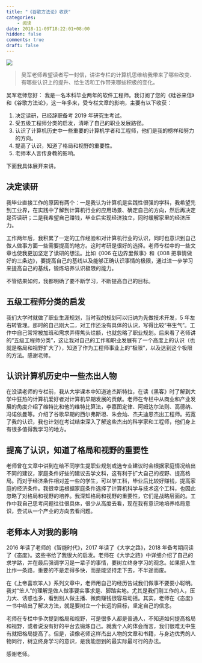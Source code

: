```yaml
---
title: "《谷歌方法论》收获"
categories:
    - 阅读
date: 2018-11-09T18:22:01+08:00
hidden: false
comments: true
draft: false
---
```


![](https://alwq.site/banner/reading-01.jpg)

> 吴军老师希望读者写一封信，讲讲专栏的计算机思维给我带来了哪些改变、有哪些认识上的提升、给生活和工作带来哪些积极的变化。

吴军老师您好：
我是一名本科毕业两年的软件工程师。我订阅了您的《硅谷来信》和《谷歌方法论》，这一年多来，受专栏文章的影响，主要有以下收获：
1. 决定读研，已经辞职备考 2019 年研究生考试。
2. 受五级工程师分类的启发，清晰了自己的职业发展路径。
3. 认识了计算机历史中一些重要的计算机学者和工程师，他们是我的榜样和努力的方向。
4. 提高了认识，知道了格局和视野的重要性。
5. 老师本人言传身教的影响。

下面我具体展开来讲。

## 决定读研
我毕业直接工作的原因有两个：一是我认为计算机是实践性很强的学科，我希望先到工业界，在实践中了解到计算机行业的应用场景、确定自己的方向，然后再决定是否读研；二是我希望自己赚钱，毕业后实现经济独立，同时缓解家里的经济压力。

工作两年后，我积累了一定的工作经验和对计算机行业的认识，同时也意识到自己做人做事方面一些需要提高的地方。这时考研是很好的选择。老师专栏中的一些文章也使我更加坚定了读研的想法。比如《006 在边界里做事》和《008 把事情做好的三条边》，要提高自己的基线以及能够正确认识事情的极限，通过进一步学习来提高自己的基线，锻炼培养认识极限的能力。

不管结果如何，我都明确了要不断学习，不断提高自己的目标。

## 五级工程师分类的启发
我们大学时就做了职业生涯规划，当时我的规划可以归纳为先做技术开发，5 年左右转管理。那时的自己刚大二，对工作还没有具体的认识，写得比较“书生气”。工作中自己常常被加班和需求弄得焦头烂额，也就忽略了职业规划。后来看了老师讲的“五级工程师分类”，这让我对自己的工作和职业发展有了一个高度上的认识（也就是格局和视野扩大了），知道了作为工程师事业上的“极限”，以及达到这个极限的方法。感谢老师。

## 认识计算机历史中一些杰出人物
在没读老师的专栏前，我从大学课本中知道迪杰斯特拉，在读《黑客》时了解到大学中狂热的计算机爱好者对计算机早期发展的贡献。老师在专栏中从商业和产业发展的角度介绍了维特比和他的维特比算法，李嘉图定律、阿姆达尔法则、高德纳、冯诺依曼等。介绍了谷歌早期的西尔弗斯坦、朱会灿、杰夫迪恩杰出工程师。拓宽了我的认识，我也计划在考试结束深入了解这些杰出的科学家和工程师，他们身上有很多值得我学习的地方。

## 提高了认识，知道了格局和视野的重要性
老师曾在文章中讲到在给不同学生提职业规划或选专业建议时会根据家庭情况给出不同的建议，家庭条件好些的建议去学文科，这有利于扩大自己的视野、提高格局。而对于经济条件相对差一些的学生，可以学工科，毕业后比较好赚钱，提高家庭的经济条件。我很幸运根据家庭条件选择了计算机科学与技术这个工科，也因此忽略了对格局和视野的培养。我深知格局和视野的重要性，它们是战略层面的。工作中我自己思考问题往往很具体，很少从高度去看，现在我有意识地培养格局意识，尝试从一个产业的方向去看问题。

## 老师本人对我的影响
2016 年读了老师的《智能时代》，2017 年读了《大学之路》，2018 年备考期间读了《态度》。这些书给了我很大的启发。老师在《大学之路》中详细介绍了自己的求学路，并在最后强调学习是一辈子的事情，要树立终身学习的观念。如果把人生比作一条路，重要的不是走得多快，而是能坚持走下去，不半途而废。

在《上帝喜欢笨人》系列文章中，老师用自己的经历告诫我们做事不要耍小聪明。我对“笨人”的理解是做人做事要实事求是、脚踏实地。尤其是我们刚工作的人，压力大、诱惑也多，看到别人做主播、微商赚钱很容易动摇。其实，老师在《态度》一书中给出了解决方法，就是要树立一个长远的目标，坚定自己的信念。

老师在专栏中多次提到格局和视野，可是很多人都是普通人，不知道如何提高格局和视野，或者说没有好的平台去锻炼自己。就我个人的体会而言，我们很难无中生有就把格局提高了。但是，读像老师这样杰出人物的文章和书籍，与身边优秀的人物同行，树立终身学习的意识，是我能想到的最实际最可行的办法。

感谢老师。